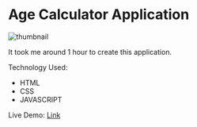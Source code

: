 # Age Calculator Application

![thumbnail](./Thumbnail.PNG)

It took me around 1 hour to create this application.

Technology Used:
- HTML
- CSS
- JAVASCRIPT


Live Demo: [Link]()